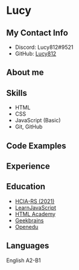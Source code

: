 # **Lucy**

## **My Contact Info**
* Discord: Lucy812#9521
* GitHub: [Lucy812](https://github.com/Lucy812)

## **About me**

## **Skills**
* HTML
* CSS
* JavaScript (Basic)
* Git, GitHub

## **Code Examples**

## **Experience**

## **Education**
* [HCIA-RS (2021)](https://e.huawei.com/en/talent/#/cert/product-details?certifiedProductId=173&authenticationLevel=CTYPE_CARE_HCIA&technicalField=IIC&version=2.5)
* [LearnJavaScript](https://learn.javascript.ru/)
* [HTML Academy](https://www.htmlacademy.ru/)
* [Geekbrains](https://geekbrains.ru)
* [Openedu](https://openedu.ru)

## **Languages**
English A2-B1
